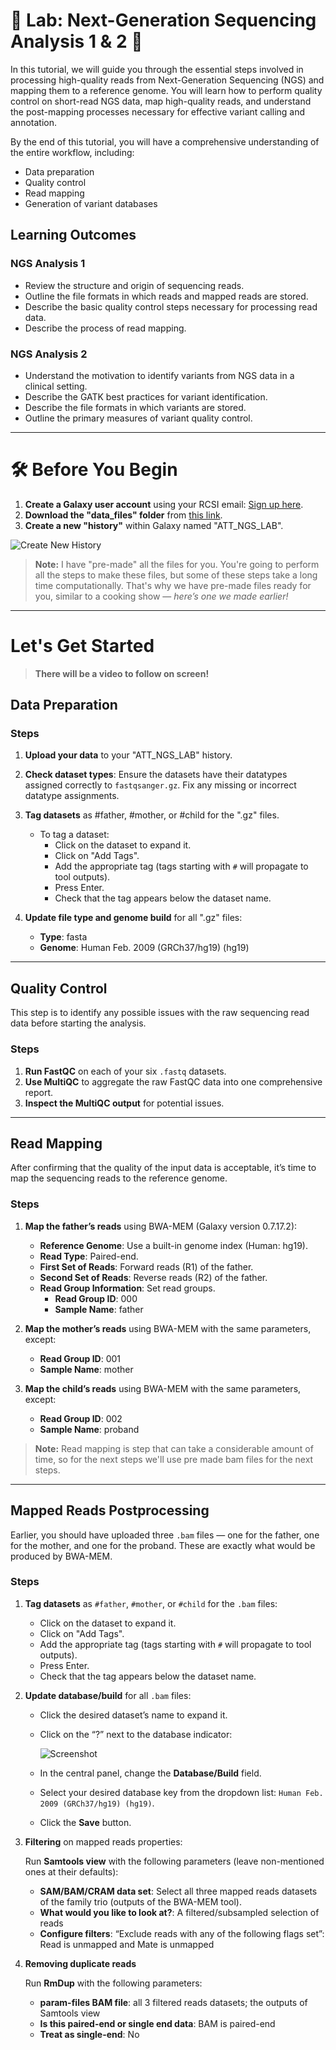 # 🧬 Lab: Next-Generation Sequencing Analysis 1 & 2 🧬

In this tutorial, we will guide you through the essential steps involved in processing high-quality reads from Next-Generation Sequencing (NGS) and mapping them to a reference genome. You will learn how to perform quality control on short-read NGS data, map high-quality reads, and understand the post-mapping processes necessary for effective variant calling and annotation. 

By the end of this tutorial, you will have a comprehensive understanding of the entire workflow, including:
- Data preparation
- Quality control
- Read mapping
- Generation of variant databases

## Learning Outcomes

### NGS Analysis 1
- Review the structure and origin of sequencing reads.
- Outline the file formats in which reads and mapped reads are stored.
- Describe the basic quality control steps necessary for processing read data.
- Describe the process of read mapping.

### NGS Analysis 2
- Understand the motivation to identify variants from NGS data in a clinical setting.
- Describe the GATK best practices for variant identification.
- Describe the file formats in which variants are stored.
- Outline the primary measures of variant quality control.

---

# 🛠 Before You Begin

1. **Create a Galaxy user account** using your RCSI email: [Sign up here](https://usegalaxy.org/login/start?redirect=None).
2. **Download the "data_files" folder** from [this link](https://rcsicampus-my.sharepoint.com/:f:/g/personal/laurawhelan_rcsi_com/EkI2pyMKZNxOjeDJOtqnB9EB3L5pV0j_TEIivBL5suTB7A?e=x4cKab).
3. **Create a new "history"** within Galaxy named "ATT_NGS_LAB".

![Create New History](https://github.com/user-attachments/assets/4d6c3652-22f2-4612-ad62-ae78b5c13c4b)

> **Note:** I have "pre-made" all the files for you. You're going to perform all the steps to make these files, but some of these steps take a long time computationally. That's why we have pre-made files ready for you, similar to a cooking show — *here’s one we made earlier!*

---

# Let's Get Started
> **There will be a video to follow on screen!**

## Data Preparation

### Steps
1. **Upload your data** to your "ATT_NGS_LAB" history.
2. **Check dataset types**: Ensure the datasets have their datatypes assigned correctly to `fastqsanger.gz`. Fix any missing or incorrect datatype assignments.
3. **Tag datasets** as #father, #mother, or #child for the ".gz" files.

    - To tag a dataset:
      - Click on the dataset to expand it.
      - Click on "Add Tags".
      - Add the appropriate tag (tags starting with `#` will propagate to tool outputs).
      - Press Enter.
      - Check that the tag appears below the dataset name.

4. **Update file type and genome build** for all ".gz" files:
   - **Type**: fasta
   - **Genome**: Human Feb. 2009 (GRCh37/hg19) (hg19)

---

## Quality Control

This step is to identify any possible issues with the raw sequencing read data before starting the analysis.

### Steps
1. **Run FastQC** on each of your six `.fastq` datasets.
2. **Use MultiQC** to aggregate the raw FastQC data into one comprehensive report.
3. **Inspect the MultiQC output** for potential issues.

---

## Read Mapping

After confirming that the quality of the input data is acceptable, it’s time to map the sequencing reads to the reference genome.

### Steps

1. **Map the father’s reads** using BWA-MEM (Galaxy version 0.7.17.2):
   - **Reference Genome**: Use a built-in genome index (Human: hg19).
   - **Read Type**: Paired-end.
   - **First Set of Reads**: Forward reads (R1) of the father.
   - **Second Set of Reads**: Reverse reads (R2) of the father.
   - **Read Group Information**: Set read groups.
     - **Read Group ID**: 000
     - **Sample Name**: father

2. **Map the mother’s reads** using BWA-MEM with the same parameters, except:
   - **Read Group ID**: 001
   - **Sample Name**: mother

3. **Map the child’s reads** using BWA-MEM with the same parameters, except:
   - **Read Group ID**: 002
   - **Sample Name**: proband

> **Note:** Read mapping is step that can take a considerable amount of time, so for the next steps we'll use pre made bam files for the next steps. 

---

## Mapped Reads Postprocessing

Earlier, you should have uploaded three `.bam` files — one for the father, one for the mother, and one for the proband. These are exactly what would be produced by BWA-MEM.

### Steps

1. **Tag datasets** as `#father`, `#mother`, or `#child` for the `.bam` files:
   
   - Click on the dataset to expand it.
   - Click on "Add Tags".
   - Add the appropriate tag (tags starting with `#` will propagate to tool outputs).
   - Press Enter.
   - Check that the tag appears below the dataset name.

2. **Update database/build** for all `.bam` files:
   
   - Click the desired dataset’s name to expand it.
   - Click on the “?” next to the database indicator:
   
     ![Screenshot](https://github.com/user-attachments/assets/3e10afc7-6148-4433-b393-41f945126ada)
   
   - In the central panel, change the **Database/Build** field.
   - Select your desired database key from the dropdown list: `Human Feb. 2009 (GRCh37/hg19) (hg19)`.
   - Click the **Save** button.

3. **Filtering** on mapped reads properties:

   Run **Samtools view** with the following parameters (leave non-mentioned ones at their defaults):

   - **SAM/BAM/CRAM data set**: Select all three mapped reads datasets of the family trio (outputs of the BWA-MEM tool).
   - **What would you like to look at?**: A filtered/subsampled selection of reads
   - **Configure filters**: “Exclude reads with any of the following flags set”: Read is unmapped and Mate is unmapped

4. **Removing duplicate reads**

   Run **RmDup** with the following parameters:
    - **param-files BAM file**: all 3 filtered reads datasets; the outputs of Samtools view
    - **Is this paired-end or single end data**: BAM is paired-end
    - **Treat as single-end**: No
